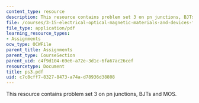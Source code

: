 ```yaml
---
content_type: resource
description: This resource contains problem set 3 on pn junctions, BJTs and MOS.
file: /courses/3-15-electrical-optical-magnetic-materials-and-devices-fall-2006/c7c8cff783278473a74ad78936d38808_ps3.pdf
file_type: application/pdf
learning_resource_types:
- Assignments
ocw_type: OCWFile
parent_title: Assignments
parent_type: CourseSection
parent_uid: c4f9d104-69e6-a72e-3d1c-6fa67ac26cef
resourcetype: Document
title: ps3.pdf
uid: c7c8cff7-8327-8473-a74a-d78936d38808
---
```

This resource contains problem set 3 on pn junctions, BJTs and MOS.

